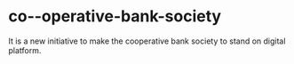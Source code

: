# co--operative-bank-society
It is a new initiative to make the cooperative bank society to stand on digital platform.
